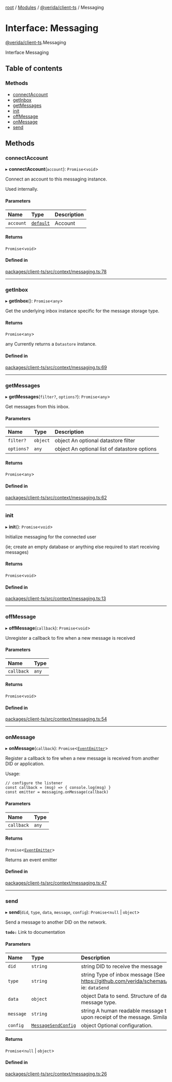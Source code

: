 [root](../README.md) / [Modules](../modules.md) / [@verida/client-ts](../modules/verida_client_ts.md) / Messaging

# Interface: Messaging

[@verida/client-ts](../modules/verida_client_ts.md).Messaging

Interface Messaging

## Table of contents

### Methods

- [connectAccount](verida_client_ts.Messaging.md#connectaccount)
- [getInbox](verida_client_ts.Messaging.md#getinbox)
- [getMessages](verida_client_ts.Messaging.md#getmessages)
- [init](verida_client_ts.Messaging.md#init)
- [offMessage](verida_client_ts.Messaging.md#offmessage)
- [onMessage](verida_client_ts.Messaging.md#onmessage)
- [send](verida_client_ts.Messaging.md#send)

## Methods

### connectAccount

▸ **connectAccount**(`account`): `Promise`<`void`\>

Connect an account to this messaging instance.

Used internally.

#### Parameters

| Name | Type | Description |
| :------ | :------ | :------ |
| `account` | [`default`](../classes/verida_client_ts._internal_.default-1.md) | Account |

#### Returns

`Promise`<`void`\>

#### Defined in

[packages/client-ts/src/context/messaging.ts:78](https://github.com/verida/verida-js/blob/c03b336/packages/client-ts/src/context/messaging.ts#L78)

___

### getInbox

▸ **getInbox**(): `Promise`<`any`\>

Get the underlying inbox instance specific for the message storage type.

#### Returns

`Promise`<`any`\>

any Currently returns a `Datastore` instance.

#### Defined in

[packages/client-ts/src/context/messaging.ts:69](https://github.com/verida/verida-js/blob/c03b336/packages/client-ts/src/context/messaging.ts#L69)

___

### getMessages

▸ **getMessages**(`filter?`, `options?`): `Promise`<`any`\>

Get messages from this inbox.

#### Parameters

| Name | Type | Description |
| :------ | :------ | :------ |
| `filter?` | `object` | object An optional datastore filter |
| `options?` | `any` | object An optional list of datastore options |

#### Returns

`Promise`<`any`\>

#### Defined in

[packages/client-ts/src/context/messaging.ts:62](https://github.com/verida/verida-js/blob/c03b336/packages/client-ts/src/context/messaging.ts#L62)

___

### init

▸ **init**(): `Promise`<`void`\>

Initialize messaging for the connected user

(ie; create an empty database or anything else required to start receiving messages)

#### Returns

`Promise`<`void`\>

#### Defined in

[packages/client-ts/src/context/messaging.ts:13](https://github.com/verida/verida-js/blob/c03b336/packages/client-ts/src/context/messaging.ts#L13)

___

### offMessage

▸ **offMessage**(`callback`): `Promise`<`void`\>

Unregister a callback to fire when a new message is received

#### Parameters

| Name | Type |
| :------ | :------ |
| `callback` | `any` |

#### Returns

`Promise`<`void`\>

#### Defined in

[packages/client-ts/src/context/messaging.ts:54](https://github.com/verida/verida-js/blob/c03b336/packages/client-ts/src/context/messaging.ts#L54)

___

### onMessage

▸ **onMessage**(`callback`): `Promise`<[`EventEmitter`](verida_client_ts._internal_.EventEmitter.md)\>

Register a callback to fire when a new message is received from another DID or application.

Usage:

```
// configure the listener
const callback = (msg) => { console.log(msg) }
const emitter = messaging.onMessage(callback)
```

#### Parameters

| Name | Type |
| :------ | :------ |
| `callback` | `any` |

#### Returns

`Promise`<[`EventEmitter`](verida_client_ts._internal_.EventEmitter.md)\>

Returns an event emitter

#### Defined in

[packages/client-ts/src/context/messaging.ts:47](https://github.com/verida/verida-js/blob/c03b336/packages/client-ts/src/context/messaging.ts#L47)

___

### send

▸ **send**(`did`, `type`, `data`, `message`, `config`): `Promise`<``null`` \| `object`\>

Send a message to another DID on the network.

**`todo:`** Link to documentation

#### Parameters

| Name | Type | Description |
| :------ | :------ | :------ |
| `did` | `string` | string DID to receive the message |
| `type` | `string` | string Type of inbox message (See https://github.com/verida/schemas/tree/master/schemas/inbox/type). ie: `dataSend` |
| `data` | `object` | object Data to send. Structure of data will depend on the inbox message type. |
| `message` | `string` | string A human readable message that will be displayed to the user upon receipt of the message. Similar to an email subject. |
| `config` | [`MessageSendConfig`](verida_client_ts.ContextInterfaces.MessageSendConfig.md) | object Optional configuration. |

#### Returns

`Promise`<``null`` \| `object`\>

#### Defined in

[packages/client-ts/src/context/messaging.ts:26](https://github.com/verida/verida-js/blob/c03b336/packages/client-ts/src/context/messaging.ts#L26)
